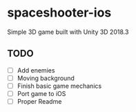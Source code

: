 # spaceshooter-ios
Simple 3D game built with Unity 3D 2018.3

## TODO
- [ ] Add enemies
- [ ] Moving background
- [ ] Finish basic game mechanics
- [ ] Port game to iOS
- [ ] Proper Readme
